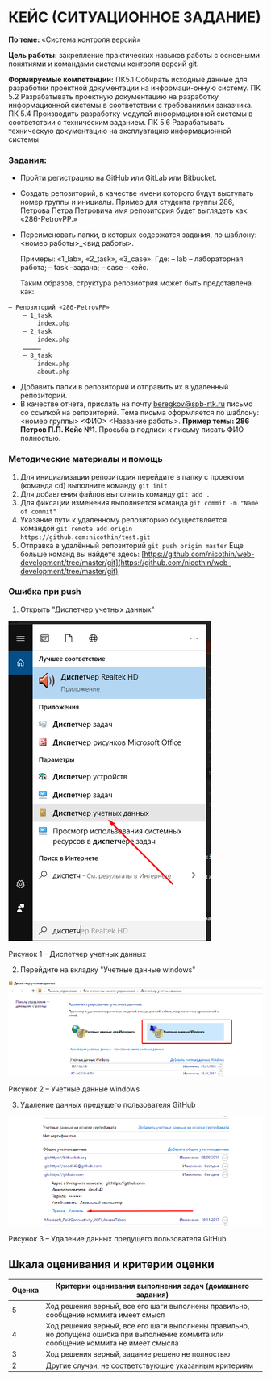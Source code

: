 
# КЕЙС (СИТУАЦИОННОЕ ЗАДАНИЕ)

**По теме:** «Система контроля версий»

**Цель работы:** закрепление практических навыков работы с основными понятиями и командами системы контроля версий git.

**Формируемые компетенции:** ПК5.1 Собирать исходные данные для разработки проектной документации на информаци-онную систему. ПК 5.2 Разрабатывать проектную документацию на разработку информационной системы в соответствии с требованиями заказчика. ПК 5.4 Производить разработку модулей информационной системы в соответствии с техническим заданием. ПК 5.6 Разрабатывать техническую документацию на эксплуатацию информационной системы

### Задания:

+ Пройти регистрацию на GitHub или GitLab или Bitbucket.
+ Создать репозиторий, в качестве имени которого будут выступать номер группы и инициалы. Пример для студента группы 286, Петрова Петра Петровича имя репозитория будет выглядеть как: «286-PetrovPP.»
+ Переименовать папки, в которых содержатся задания, по шаблону: <номер работы>_<вид работы>.

    Примеры: «1_lab», «2_task», «3_case». Где:
        – lab – лабораторная работа;
        – task –задача;
        – case – кейс.

    Таким образов, структура репозиотрия может быть представлена как:

```
– Репозиторий «286-PetrovPP»
	– 1_task
        index.php
    – 2_task
	    index.php
    ……………
    – 8_task
        index.php
        about.php
```

+ Добавить папки в репозиторий и отправить их в удаленный репозиторий.
+ В качестве отчета, прислать на почту beregkov@spb-rtk.ru письмо со ссылкой на репозиторий.
Тема письма оформляется по шаблону: <номер группы> <ФИО> <Название работы>. **Пример темы: 286 Петров П.П. Кейс №1**.
Просьба в подписи к письму писать ФИО полностью.


### Методические материалы и помощь
1. Для инициализации репозитория перейдите в папку с проектом (команда cd) выполните команду ```git init```
2. Для добавления файлов выполнить команду ```git add .```
3. Для фиксации изменения выполняется команда ```git commit -m "Name of commit"```
4. Указание пути к удаленному репозиторию осуществляется командой ```git remote add origin https://github.com:nicothin/test.git```
5. Отправка в удалённый репозиторий ```git push origin master```
Еще больше команд вы найдете здесь: [https://github.com/nicothin/web-development/tree/master/git](https://github.com/nicothin/web-development/tree/master/git)

### Ошибка при push


1) Открыть "Диспетчер учетных данных"

![Screenshot](img/1_error.png)

<p id="text-center">Рисунок 1 – Диспетчер учетных данных</p>

2) Перейдите на вкладку "Учетные данные windows"

![Screenshot](img/2_error.png)

<p id="text-center">Рисунок 2 – Учетные данные windows</p>

3) Удаление данных предущего пользователя GitHub

![Screenshot](img/3_error.png)

<p id="text-center">Рисунок 3 – Удаление данных предущего пользователя GitHub</p>

## Шкала оценивания и критерии оценки

| Оценка  | Критерии оценивания выполнения задач (домашнего задания) |
| :------------- | ------------- |
| 5  | Ход решения верный, все его шаги выполнены правильно, сообщение коммита имеет смысл  |
| 4  | Ход решения верный, все его шаги выполнены правильно, но допущена ошибка при выполнение коммита или сообщение коммита не имеет смысла  |
| 3  | Ход решения верный, задание решено не полностью  |
| 2  | Другие случаи, не соответствующие указанным критериям  |




